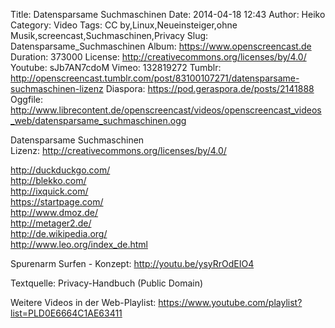 Title: Datensparsame Suchmaschinen
Date: 2014-04-18 12:43
Author: Heiko
Category: Video
Tags: CC by,Linux,Neueinsteiger,ohne Musik,screencast,Suchmaschinen,Privacy
Slug: Datensparsame_Suchmaschinen
Album: https://www.openscreencast.de
Duration: 373000
License: http://creativecommons.org/licenses/by/4.0/
Youtube: sJb7AN7cdoM
Vimeo: 132819272
Tumblr: http://openscreencast.tumblr.com/post/83100107271/datensparsame-suchmaschinen-lizenz
Diaspora: https://pod.geraspora.de/posts/2141888
Oggfile: http://www.librecontent.de/openscreencast/videos/openscreencast_videos_web/datensparsame_suchmaschinen.ogg

Datensparsame Suchmaschinen  
Lizenz: <http://creativecommons.org/licenses/by/4.0/>  
  
<http://duckduckgo.com/>  
<http://blekko.com/>  
<http://ixquick.com/>  
<https://startpage.com/>  
<http://www.dmoz.de/>  
<http://metager2.de/>  
<http://de.wikipedia.org/>  
<http://www.leo.org/index_de.html>  
  
Spurenarm Surfen - Konzept: <http://youtu.be/ysyRrOdEIO4>  
  
Textquelle: Privacy-Handbuch (Public Domain)  
  
Weitere Videos in der Web-Playlist:
<https://www.youtube.com/playlist?list=PLD0E6664C1AE63411>  
  

